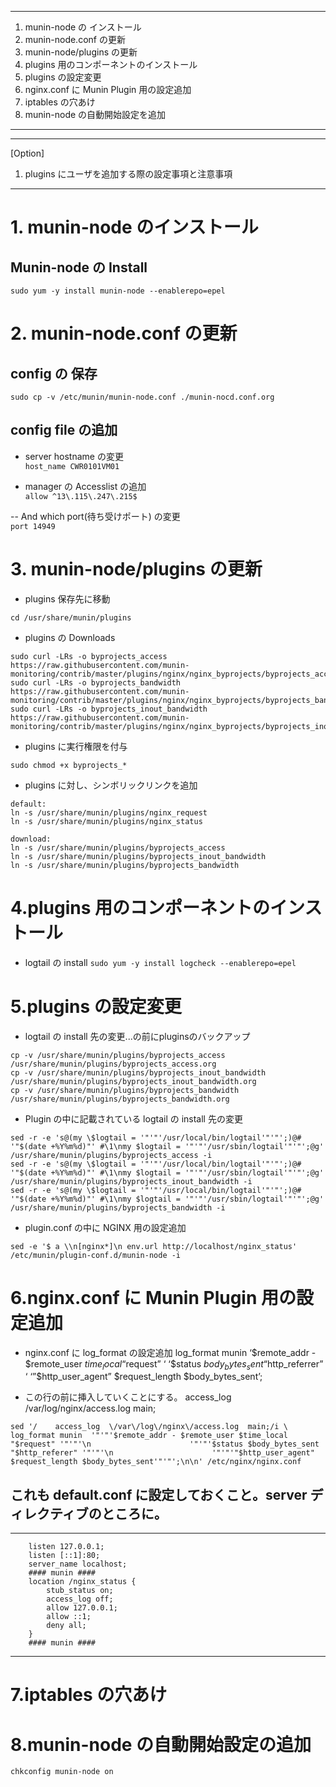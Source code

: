 ------
1. munin-node の インストール
1. munin-node.conf の更新
1. munin-node/plugins の更新
1. plugins 用のコンポーネントのインストール
1. plugins の設定変更
1. nginx.conf に Munin Plugin 用の設定追加
1. iptables の穴あけ
1. munin-node の自動開始設定を追加
------
------
[Option]
1. plugins にユーザを追加する際の設定事項と注意事項
------

# 1. munin-node のインストール

## Munin-node の Install

`sudo yum -y install munin-node --enablerepo=epel`

# 2. munin-node.conf の更新

## config の 保存

`sudo cp -v /etc/munin/munin-node.conf ./munin-nocd.conf.org`

## config file の追加

- server hostname の変更<BR>
`host_name CWR0101VM01`

- manager の Accesslist の追加<BR>
`allow ^13\.115\.247\.215$`

-- And which port(待ち受けポート) の変更<BR>
`port 14949`

# 3. munin-node/plugins の更新

- plugins 保存先に移動

`cd /usr/share/munin/plugins`

- plugins の Downloads

```
sudo curl -LRs -o byprojects_access https://raw.githubusercontent.com/munin-monitoring/contrib/master/plugins/nginx/nginx_byprojects/byprojects_access
sudo curl -LRs -o byprojects_bandwidth https://raw.githubusercontent.com/munin-monitoring/contrib/master/plugins/nginx/nginx_byprojects/byprojects_bandwidth
sudo curl -LRs -o byprojects_inout_bandwidth https://raw.githubusercontent.com/munin-monitoring/contrib/master/plugins/nginx/nginx_byprojects/byprojects_inout_bandwidth
```

- plugins に実行権限を付与

`sudo chmod +x byprojects_*`

- plugins に対し、シンボリックリンクを追加

```
default:
ln -s /usr/share/munin/plugins/nginx_request
ln -s /usr/share/munin/plugins/nginx_status
```
```
download:
ln -s /usr/share/munin/plugins/byprojects_access
ln -s /usr/share/munin/plugins/byprojects_inout_bandwidth
ln -s /usr/share/munin/plugins/byprojects_bandwidth
```

# 4.plugins 用のコンポーネントのインストール

- logtail の install
`sudo yum -y install logcheck --enablerepo=epel`

# 5.plugins の設定変更

- logtail の install 先の変更...の前にpluginsのバックアップ
```
cp -v /usr/share/munin/plugins/byprojects_access /usr/share/munin/plugins/byprojects_access.org
cp -v /usr/share/munin/plugins/byprojects_inout_bandwidth /usr/share/munin/plugins/byprojects_inout_bandwidth.org
cp -v /usr/share/munin/plugins/byprojects_bandwidth /usr/share/munin/plugins/byprojects_bandwidth.org
```

- Plugin の中に記載されている logtail の install 先の変更
```
sed -r -e 's@(my \$logtail = '"'"'/usr/local/bin/logtail'"'"';)@# '"$(date +%Y%m%d)"' #\1\nmy $logtail = '"'"'/usr/sbin/logtail'"'"';@g'  /usr/share/munin/plugins/byprojects_access -i
sed -r -e 's@(my \$logtail = '"'"'/usr/local/bin/logtail'"'"';)@# '"$(date +%Y%m%d)"' #\1\nmy $logtail = '"'"'/usr/sbin/logtail'"'"';@g'  /usr/share/munin/plugins/byprojects_inout_bandwidth -i
sed -r -e 's@(my \$logtail = '"'"'/usr/local/bin/logtail'"'"';)@# '"$(date +%Y%m%d)"' #\1\nmy $logtail = '"'"'/usr/sbin/logtail'"'"';@g'  /usr/share/munin/plugins/byprojects_bandwidth -i
```

- plugin.conf の中に NGINX 用の設定追加

```
sed -e '$ a \\n[nginx*]\n env.url http://localhost/nginx_status' /etc/munin/plugin-conf.d/munin-node -i
```



# 6.nginx.conf に Munin Plugin 用の設定追加

- nginx.conf に log_format の設定追加
  log_format munin  ‘$remote_addr - $remote_user $time_local “$request” ‘
                    ‘$status $body_bytes_sent “$http_referrer” ‘
                    ‘”$http_user_agent” $request_length $body_bytes_sent’;

- この行の前に挿入していくことにする。
    access_log  /var/log/nginx/access.log  main;

```
sed '/    access_log  \/var\/log\/nginx\/access.log  main;/i \    log_format munin  '"'"'$remote_addr - $remote_user $time_local "$request" '"'"'\n                      '"'"'$status $body_bytes_sent "$http_referer" '"'"'\n                      '"'"'"$http_user_agent" $request_length $body_bytes_sent'"'"';\n\n' /etc/nginx/nginx.conf

```
## これも default.conf に設定しておくこと。server ディレクティブのところに。
------
        listen 127.0.0.1;
        listen [::1]:80;
        server_name localhost;
        #### munin ####
        location /nginx_status {
            stub_status on;
            access_log off;
            allow 127.0.0.1;
            allow ::1;
            deny all;
        }
        #### munin ####
------




# 7.iptables の穴あけ


# 8.munin-node の自動開始設定の追加


`chkconfig munin-node on`



